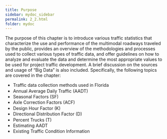 ```yaml
---
title: Purpose
sidebar: mydoc_sidebar
permalink: 2_2.html
folder: mydoc
---
```


<style>
  div{text-align: justify;}
</style>

The purpose of this chapter is to introduce various traffic statistics that characterize the use and performance of the multimodal roadways traveled by the public, provides an overview of the methodologies and processes used to collect various types of traffic data, and offer guidelines on how to analyze and evaluate the data and determine the most appropriate values to be used for project traffic development. A brief discussion on the sources and usage of “Big Data” is also included. Specifically, the following topics are covered in the chapter:
<ul>
<li style="margin:0.1em">Traffic data collection methods used in Florida</li>
<li style="margin:0.1em">Annual Average Daily Traffic (AADT)</li>
<li style="margin:0.1em">Seasonal Factors (SF)</li>
<li style="margin:0.1em">Axle Correction Factors (ACF)</li>
<li style="margin:0.1em">Design Hour Factor (K)</li>
<li style="margin:0.1em">Directional Distribution Factor (D)</li>
<li style="margin:0.1em">Percent Trucks (T)</li>
<li style="margin:0.1em">Estimating AADT</li>
<li style="margin:0.1em">Existing Traffic Condition Information</li>
</ul>